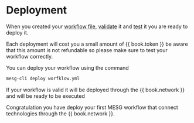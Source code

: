 # Deployment

When you created your [workflow file](./file.md), [validate](./validation.md) it and [test](./testing.md) it you are ready to deploy it.

Each deployment will cost you a small amount of {{ book.token }} be aware that this amount is not refundable so please make sure to test your workflow correctly.

You can deploy your workflow using the command

```bash
mesg-cli deploy worfklow.yml
```

If your workflow is valid it will be deployed through the {{ book.network }} and will be ready to be executed

Congratulation you have deploy your first MESG workflow that connect technologies through the {{ book.network }}.